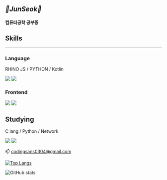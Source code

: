 ## *🐣JunSeok🐣*
#### 컴퓨터공학 공부중

## Skills
---
### Language
RHINO JS / PYTHON / Kotlin

<img src="https://camo.githubusercontent.com/ef3c8878cc1b118305f2a0e1d4dc79fa7f556b38403576a685787b84266ee743/68747470733a2f2f696d672e736869656c64732e696f2f62616467652f2d6a6176617363726970742d6332616430373f7374796c653d666f722d7468652d6261646765266c6f676f3d6a617661736372697074266c6f676f436f6c6f723d666666"/>

<img src="https://camo.githubusercontent.com/5e1ffb537fb7903df7a181ea5ee2101c44f697813518cd7ae16fd4afbdd02980/68747470733a2f2f696d672e736869656c64732e696f2f62616467652f2d507974686f6e2d3337373661623f7374796c653d666f722d7468652d6261646765266c6f676f3d707974686f6e266c6f676f436f6c6f723d666666"/>

### Frontend

<img src="https://camo.githubusercontent.com/f7fe71e8dfbe232919210d713a4885e3a5483ccc8807f8f8056d553256cfb5e4/68747470733a2f2f696d672e736869656c64732e696f2f62616467652f2d48544d4c352d4533344632363f7374796c653d666f722d7468652d6261646765266c6f676f3d48544d4c35266c6f676f436f6c6f723d666666"/>


<img src="https://camo.githubusercontent.com/5f8e3380acd174df4d50a0a775642065ba60f00c49dfbd5a496882705dfd98d7/68747470733a2f2f696d672e736869656c64732e696f2f62616467652f2d4b6f746c696e2d3030393564353f7374796c653d666f722d7468652d6261646765266c6f676f3d6b6f746c696e266c6f676f436f6c6f723d666666"/>

## Studying
C lang / Python / Network


<img src="https://camo.githubusercontent.com/db112bc37df2a398b00380416f5bd8baa44868d9bb941d2e53381bb7f8c0279b/68747470733a2f2f696d672e736869656c64732e696f2f62616467652f2d632d4138423943433f7374796c653d666f722d7468652d6261646765266c6f676f3d63266c6f676f436f6c6f723d666666"/>

<img src="https://camo.githubusercontent.com/5e1ffb537fb7903df7a181ea5ee2101c44f697813518cd7ae16fd4afbdd02980/68747470733a2f2f696d672e736869656c64732e696f2f62616467652f2d507974686f6e2d3337373661623f7374796c653d666f722d7468652d6261646765266c6f676f3d707974686f6e266c6f676f436f6c6f723d666666"/>


📫 codingsans0304@gmail.com


[![Top Langs](https://github-readme-stats.vercel.app/api/top-langs/?username=junseok0304)](https://github.com/anuraghazra/github-readme-stats)

![GitHub stats](https://github-readme-stats.vercel.app/api?username=junseok0304&show_icons=true)  
